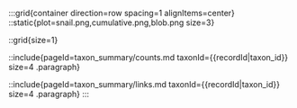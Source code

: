 <!--
Content to display in a panel on each taxon record page.
-->

:::grid{container direction=row spacing=1 alignItems=center}
::static{plot=snail.png,cumulative.png,blob.png size=3}

::grid{size=1}

::include{pageId=taxon_summary/counts.md taxonId={{recordId|taxon_id}} size=4 .paragraph}

::include{pageId=taxon_summary/links.md taxonId={{recordId|taxon_id}} size=4 .paragraph}
:::
